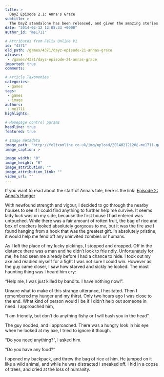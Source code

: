 ```yaml
---
title: >
  DayZ Episode 2.1: Anna's Grace
subtitle: >
  The DayZ standalone has been released, and given the amazing stories that occur in that game, I decided to make a kind of series out it! So here it goes:
date: "2014-02-12 12:08:33 +0000"
author_id: "me1711"

# Attributes from Felix Online V1
id: "4371"
old_path: /games/4371/dayz-episode-21-annas-grace
aliases:
 - /games/4371/dayz-episode-21-annas-grace
imported: true
comments:

# Article Taxonomies
categories:
 - games
tags:
 - games
 - image
authors:
 - me1711
highlights:

# Homepage control params
headline: true
featured: true

# Image metadata
image_path: "http://felixonline.co.uk/img/upload/201402121208-me1711-games_dayz.jpg"
image_caption: >

image_width: "0"
image_height: "0"
image_attribution: ""
image_attribution_link: ""
video_url: ""
---
```


If you want to read about the start of Anna's tale, here is the link: [Episode 2: Anna's Hunger](../games/4336/episode-2-annas-hunger/)

With newfound strength and vigour, I decided to go through the nearby houses to see if I could find anything to further help me survive. It seems lady luck was on my side, because the first house I had entered was untouched. While there was a fair amount of rotten fruit, the bag of rice and box of crackers looked absolutely gorgeous to me, but it was the fire axe I found hanging from a hook that was the greatest gift. In absolutely pristine, it would help me fend off any uninvited zombies or humans.

As I left the place of my lucky pickings, I stopped and dropped. Off in the distance there was a man and he didn’t look to frie ndly. Unfortunately for me, he had seen me already before I had a chance to hide. I took out my axe and readied myself for a fight I was not sure I could win. However as the guy came closer, I saw how starved and sickly he looked. The most haunting thing was I heard him cry:

“Help me, I was just killed by bandits. I have nothing now!”.

Unsure what to make of this strange utterance, I hesitated. Then I remembered my hunger and my thirst. Only two hours ago I was close to the end. What kind of person would I be if I didn’t help out someone in need. I approached him,

“I am friendly, but don’t do anything fishy or I will bash you in the head”.

The guy nodded, and I approached. There was a hungry look in his eye when he looked at my axe, I tried to ignore it though.

“Do you need anything?”, I asked him.

“Do you have any food?”

I opened my backpack, and threw the bag of rice at him. He jumped on it like a wild animal, and while he was distracted I sneaked off. I hid in a copse of trees, and cried at the loss of humanity.
